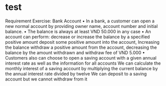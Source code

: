 # test
Requirement
Exercise: Bank Account
• In a bank, a customer can open a new normal account by providing owner name, account number and initial balance.
• The balance is always at least VND 50.000 in any case
• An account can perform:
    decrease or increase the balance by a specified positive amount 
    deposit some positive amount into the account, Increasing the balance
    withdraw a positive amount from the account, decreasing the balance by the amount withdrawn and withdraw fee of VND 5.000
• Customers also can choose to open a saving account with a given annual interest rate as well as the information for all accounts
    We can calculate the monthly interest of a saving account by multiplying the current balance by the annual interest rate divided by twelve
    We can deposit to a saving account but we cannot withdraw from it